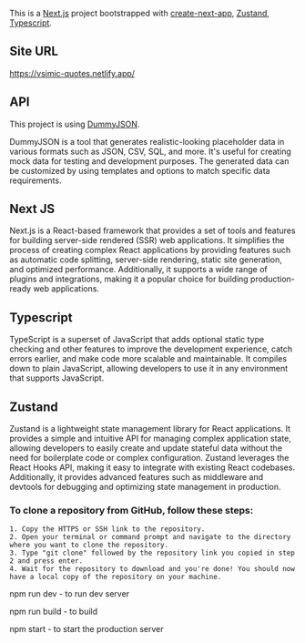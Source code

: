 This is a [Next.js](https://nextjs.org/) project bootstrapped with [create-next-app](https://github.com/vercel/next.js/tree/canary/packages/create-next-app),  [Zustand](https://github.com/pmndrs/zustand), [Typescript](https://www.typescriptlang.org/).

## Site URL
https://vsimic-quotes.netlify.app/

## API
This project is using [DummyJSON](https://dummyjson.com/).

DummyJSON is a tool that generates realistic-looking placeholder data in various formats such as JSON, CSV, SQL, and more. It's useful for creating mock data for testing and development purposes. The generated data can be customized by using templates and options to match specific data requirements.

## Next JS
Next.js is a React-based framework that provides a set of tools and features for building server-side rendered (SSR) web applications. It simplifies the process of creating complex React applications by providing features such as automatic code splitting, server-side rendering, static site generation, and optimized performance. Additionally, it supports a wide range of plugins and integrations, making it a popular choice for building production-ready web applications.

## Typescript
TypeScript is a superset of JavaScript that adds optional static type checking and other features to improve the development experience, catch errors earlier, and make code more scalable and maintainable. It compiles down to plain JavaScript, allowing developers to use it in any environment that supports JavaScript.

## Zustand
Zustand is a lightweight state management library for React applications. It provides a simple and intuitive API for managing complex application state, allowing developers to easily create and update stateful data without the need for boilerplate code or complex configuration. Zustand leverages the React Hooks API, making it easy to integrate with existing React codebases. Additionally, it provides advanced features such as middleware and devtools for debugging and optimizing state management in production.

### To clone a repository from GitHub, follow these steps:

    1. Copy the HTTPS or SSH link to the repository.
    2. Open your terminal or command prompt and navigate to the directory where you want to clone the repository.
    3. Type "git clone" followed by the repository link you copied in step 2 and press enter.
    4. Wait for the repository to download and you're done! You should now have a local copy of the repository on your machine.

npm run dev - to run dev server

npm run build - to build 

npm start - to start the production server
